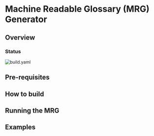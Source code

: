 # Machine Readable Glossary (MRG) Generator

## Overview

### Status

![build.yaml](https://github.com/trustoverip/ctwg-mrg-gen/actions/workflows/build.yaml/badge.svg)

## Pre-requisites

## How to build

## Running the MRG

## Examples

